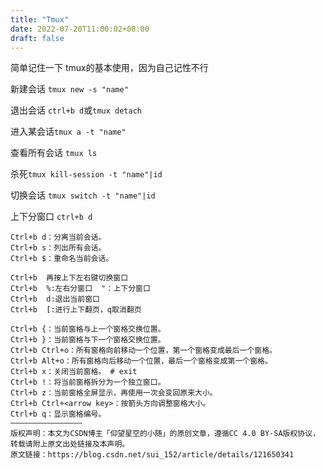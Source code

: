 ```yaml
---
title: "Tmux"
date: 2022-07-20T11:00:02+08:00
draft: false
---
```




简单记住一下 tmux的基本使用，因为自己记性不行

新建会话 `tmux new -s "name"`

退出会话 `ctrl+b d`或`tmux detach`

进入某会话`tmux a -t "name"`

查看所有会话 `tmux ls`

杀死`tmux kill-session -t "name"|id`

切换会话 `tmux switch -t "name"|id`



上下分窗口 `ctrl+b d`







```
Ctrl+b d：分离当前会话。
Ctrl+b s：列出所有会话。
Ctrl+b $：重命名当前会话。

Ctrl+b  再按上下左右键切换窗口
Ctrl+b  %:左右分窗口  "：上下分窗口
Ctrl+b  d:退出当前窗口
Ctrl+b  [:进行上下翻页，q取消翻页

Ctrl+b {：当前窗格与上一个窗格交换位置。
Ctrl+b }：当前窗格与下一个窗格交换位置。
Ctrl+b Ctrl+o：所有窗格向前移动一个位置，第一个窗格变成最后一个窗格。
Ctrl+b Alt+o：所有窗格向后移动一个位置，最后一个窗格变成第一个窗格。
Ctrl+b x：关闭当前窗格。 # exit
Ctrl+b !：将当前窗格拆分为一个独立窗口。
Ctrl+b z：当前窗格全屏显示，再使用一次会变回原来大小。
Ctrl+b Ctrl+<arrow key>：按箭头方向调整窗格大小。
Ctrl+b q：显示窗格编号。
————————————————
版权声明：本文为CSDN博主「仰望星空的小随」的原创文章，遵循CC 4.0 BY-SA版权协议，转载请附上原文出处链接及本声明。
原文链接：https://blog.csdn.net/sui_152/article/details/121650341
```

